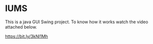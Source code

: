 # IUMS
This is a java GUI Swing project. To know how it works watch the video attached below. </br>

https://bit.ly/3kNl1Mh
